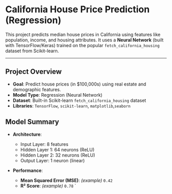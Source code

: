 # California House Price Prediction (Regression)

This project predicts median house prices in California using features like population, income, and housing attributes. It uses a **Neural Network** (built with TensorFlow/Keras) trained on the popular `fetch_california_housing` dataset from Scikit-learn.

---

## Project Overview

- **Goal**: Predict house prices (in $100,000s) using real estate and demographic features.
- **Model Type**: Regression (Neural Network)
- **Dataset**: Built-in Scikit-learn `fetch_california_housing` dataset
- **Libraries**: `TensorFlow`, `scikit-learn`, `matplotlib`,`seaborn`

 
 ## Model Summary

- **Architecture**:
  - Input Layer: 8 features
  - Hidden Layer 1: 64 neurons (ReLU)
  - Hidden Layer 2: 32 neurons (ReLU)
  - Output Layer: 1 neuron (linear)

- **Performance**:
  - **Mean Squared Error (MSE)**: _(example)_ `0.42`
  - **R² Score**: _(example)_ `0.78`
`

